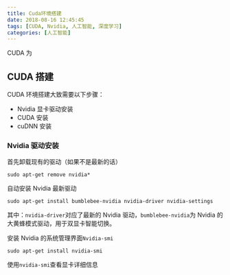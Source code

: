 ```yaml
---
title: Cuda环境搭建
date: 2018-08-16 12:45:45
tags: [CUDA, Nvidia, 人工智能, 深度学习]
categories: [人工智能]
---
```


CUDA 为

## CUDA 搭建

CUDA 环境搭建大致需要以下步骤：

- Nvidia 显卡驱动安装
- CUDA 安装
- cuDNN 安装

<!--more-->

### Nvidia 驱动安装

首先卸载现有的驱动（如果不是最新的话）

`sudo apt-get remove nvidia*`

自动安装 Nvidia 最新驱动

`sudo apt-get install bumblebee-nvidia nvidia-driver nvidia-settings`

其中：`nvidia-driver`对应了最新的 Nvidia 驱动，`bumblebee-nvidia`为 Nvidia 的大黄蜂模式驱动，用于双显卡智能切换。

安装 Nvidia 的系统管理界面`Nvidia-smi`

`sudo apt-get install nvidia-smi`

使用`nvidia-smi`查看显卡详细信息

```

```
